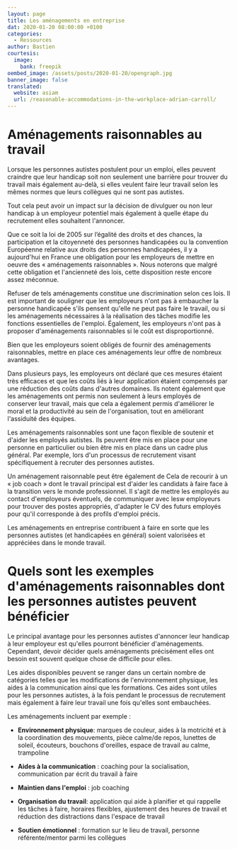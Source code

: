```yaml
---
layout: page
title: Les aménagements en entreprise
dat: 2020-01-20 08:00:00 +0100
categories:
  - Ressources
author: Bastien
courtesis:
  image:
    bank: freepik
oembed_image: /assets/posts/2020-01-20/opengraph.jpg
banner_image: false
translated:
  website: asiam
  url: /reasonable-accommodations-in-the-workplace-adrian-carroll/
---
```


# Aménagements raisonnables au travail

Lorsque les personnes autistes postulent pour un emploi, elles peuvent craindre que leur handicap soit non seulement une barrière 
pour trouver du travail mais également au-delà, si elles veulent faire leur travail selon les mêmes normes que leurs collègues qui ne sont pas autistes.

Tout cela peut avoir un impact sur la décision de divulguer ou non leur handicap à un employeur potentiel mais également
à quelle étape du recrutement elles souhaitent l'annoncer.

Que ce soit la loi de 2005 sur l’égalité des droits et des chances, la participation et la citoyenneté des personnes handicapées 
ou la convention Européenne relative aux droits des personnes handicapées, 
il y a aujourd'hui en France une obligation pour les employeurs de mettre en oeuvre des «&nbsp;aménagements raisonnables&nbsp;».
Nous noterons que malgré cette obligation et l'ancienneté des lois, cette disposition reste encore assez méconnue.

Refuser de tels aménagements constitue une discrimination selon ces lois.
Il est important de souligner que les employeurs n'ont pas à embaucher la personne handicapée s'ils pensent qu'elle ne peut pas faire le travail, ou si les aménagements nécessaires à la réalisation des tâches modifie les fonctions essentielles de l'emploi.
Également, les employeurs n'ont pas à proposer d'aménagements raisonnables si le coût est disproportionné.

Bien que les employeurs soient obligés de fournir des aménagements raisonnables,
mettre en place ces aménagements leur offre de nombreux avantages.

Dans plusieurs pays, les employeurs ont déclaré que ces mesures étaient très efficaces et que 
les coûts liés à leur application étaient compensés par une réduction des coûts dans d'autres domaines.
Ils notent également que les aménagements ont permis non seulement à leurs employés de conserver leur travail,
mais que cela a également permis d'améliorer le moral et la productivité au sein de l'organisation, 
tout en améliorant l'assiduité des équipes.

Les aménagements raisonnables sont une façon flexible de soutenir et d'aider les employés autistes.
Ils peuvent être mis en place pour une personne en particulier ou bien être mis en place dans un cadre plus général.
Par exemple, lors d'un processus de recrutement visant spécifiquement à recruter des personnes autistes.

Un aménagement raisonnable peut être également de Cela de recourir à un «&nbsp;job coach&nbsp;» dont le travail principal est d'aider les candidats à 
faire face à la transition vers le monde professionnel. Il s'agit de mettre les employés au contact d'employeurs éventuels,
de communiquer avec lesw employeurs pour trouver des postes appropriés, d'adapter le CV des futurs employés pour qu'il corresponde à des profils
d'emploi précis.

Les aménagements en entreprise contribuent à faire en sorte que les personnes autistes (et handicapées en général) soient valorisées
et appréciées dans le monde travail.

# Quels sont les exemples d'aménagements raisonnables dont les personnes autistes peuvent bénéficier


Le principal avantage pour les personnes autistes d'annoncer leur handicap à leur employeur
est qu'elles pourront bénéficier d'aménagements.
Cependant, devoir décider quels aménagements précisément elles ont besoin est souvent quelque chose de difficile pour elles.

Les aides disponibles peuvent se ranger dans un certain nombre de catégories telles que les modifications
de l'environnement physique, les aides à la communication ainsi que les formations.
Ces aides sont utiles pour les personnes autistes, à la fois pendant le  processus de recrutement mais également à faire
leur travail une fois qu'elles sont embauchées.


Les aménagements incluent par exemple :


  - **Environnement physique**: marques de couleur, aides à la motricité et à la coordination des mouvements,
pièce calme/de repos, lunettes de soleil, écouteurs, bouchons d'oreilles, espace de travail au calme, trampoline

  - **Aides à la communication**&nbsp;: coaching pour la socialisation, communication par écrit du travail à faire

  - **Maintien dans l'emploi**&nbsp;: job coaching

  - **Organisation du travail**: application qui aide à planifier et qui rappelle les tâches à faire, horaires flexibles, ajustement des heures de travail et réduction des distractions dans l'espace de travail

  - **Soutien émotionnel**&nbsp;: formation sur le lieu de travail, personne référente/mentor parmi les collègues
